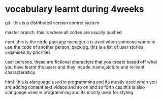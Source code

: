 # vocabulary learnt during 4weeks

git- this is a distributed version control system

master branch. this is where all codes are usually pushed

npm. this is the node package manager.it is used when someone wants to use the code of another person.
backlog. this is a list of user stories organised by priorities

user persona. these are fictional characters that you create based off what you have learnt the users and they incude ;name,picture and relivant characteristics

html. this is alanguage used in programming and its mostly used when you are adding content,text,videos and so on and so forth
css.this is also alanguage used in programming and its mostly used for styling
